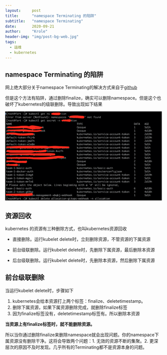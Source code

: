 ```yaml
---
layout:     post
title:      "namespace Terminating 的陷阱"
subtitle:   "namespace Terminating"
date:       2020-09-21
author:     "Krole"
header-img: "img/post-bg-web.jpg"
tags:
  - 运维
  - kubernetes
---
```


## namespace Terminating 的陷阱

网上绝大部分关于namespace Terminating的解决方式来自于[github](https://github.com/kubernetes/kubernetes/issues/60807)

但是这个方法有陷阱，通过删除finalize，确实可以删除namespace。但是这个也破坏了kubernetes的级联删除。导致出现如下结果

![image-20200921111324012](/img/blog/image-20200921111324012.png)


## 资源回收

kubernetes 的资源有三种删除方式，也叫kubernetes资源回收

* 直接删除。运行kubelet delete时，立刻删除资源，不管资源的下属资源

* 前台级联删除。运行kubelet delete时，先删除下属资源，最后删除本资源

* 后台级联删除。运行kubelet delete时，先删除本资源，然后删除下属资源

## 前台级联删除

当运行kubelet delete时，步骤如下

1. kubernetes会给本资源打上两个标签：finalize、deletetimestamp。
2. 删除下属资源，如果下属资源删除完成，就删除finalize标签
3. 因为finalize标签没有，deletetimestamp标签有。所以删除本资源

**当资源上有finalize标签时，就不能删除资源。**

所以当你通过删除finalize来删除namespace就会出现问题。你的namespace下属资源没有删除干净。这将会导致两个问题：1. 无效的资源不断的集聚。2. 更深层次的原因不及时发现。几乎所有的Terminating都不是资源本身的问题。